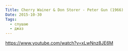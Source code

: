 ```yaml
---
Title: Cherry Wainer & Don Storer - Peter Gun (1966)
Date: 2015-10-30
Tags:
  - слушаю
  - джаз
---
```


https://www.youtube.com/watch?v=xLwNnz8JE6M
